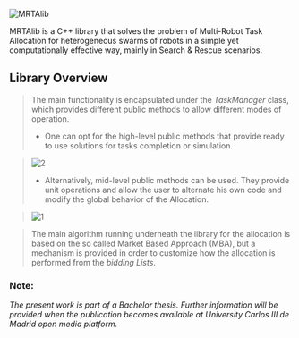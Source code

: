 ﻿![MRTAlib](https://user-images.githubusercontent.com/23238394/74689584-01054900-51dc-11ea-8eb7-a45691b68297.png)


MRTAlib is a C++ library that solves the problem of Multi-Robot Task Allocation for heterogeneous swarms of robots in a simple yet computationally effective way, mainly in Search & Rescue scenarios. 

## Library Overview
>The main functionality is encapsulated under the *TaskManager* class, which provides different public methods to allow different modes of operation.
>
> - One can opt for the high-level public methods that provide ready to use solutions for tasks completion or simulation.

> ![2](https://user-images.githubusercontent.com/23238394/74690729-84289e00-51e0-11ea-9454-efaa506de976.png)
> 
> - Alternatively, mid-level public methods can be used. They provide unit operations and allow the user to alternate his own code and modify the global behavior of the Allocation.

> ![1](https://user-images.githubusercontent.com/23238394/74690722-7f63ea00-51e0-11ea-9bbb-c55dc03b8197.png)

>The main algorithm running underneath the library for the allocation is based on the so called Market Based Approach (MBA), but a mechanism is provided in order to customize how the allocation is performed from the *bidding Lists*.

### Note:
*The present work is part of a Bachelor thesis. Further information will be provided when the publication becomes available at University Carlos III de Madrid open media platform.*
